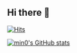 ## Hi there 👋

<!--
**iamyenachoi/iamyenachoi** is a ✨ _special_ ✨ repository because its `README.md` (this file) appears on your GitHub profile.

Here are some ideas to get you started:

- 🔭 I’m currently working on ...
- 🌱 I’m currently learning ...
- 👯 I’m looking to collaborate on ...
- 🤔 I’m looking for help with ...
- 💬 Ask me about ...
- 📫 How to reach me: ...
- 😄 Pronouns: ...
- ⚡ Fun fact: ...
-->
[![Hits](https://hits.seeyoufarm.com/api/count/incr/badge.svg?url=https%3A%2F%2Fgithub.com%2Fiamyenachoi%2Fhit-counter&count_bg=%2379E5CB&title_bg=%23555555&icon=&icon_color=%23E7E7E7&title=hits&edge_flat=false)](https://hits.seeyoufarm.com)

[![min0's GitHub stats](https://github-readme-stats.vercel.app/api?username=iamyenachoi&show_icons=true&theme=catppuccin_lattea&count_private=true)](https://github.com/anuraghazra/github-readme-stats)

